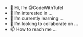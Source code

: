 - 👋 Hi, I’m @CodeWithTufel
- 👀 I’m interested in ...
- 🌱 I’m currently learning ...
- 💞️ I’m looking to collaborate on ...
- 📫 How to reach me ...

<!---
CodeWithTufel/CodeWithTufel is a ✨ special ✨ repository because its `README.md` (this file) appears on your GitHub profile.
You can click the Preview link to take a look at your changes.
--->
